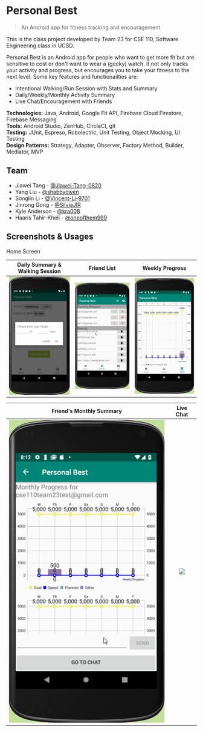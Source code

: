 # Personal Best
> An Android app for fitness tracking and encouragement

This is the class project developed by Team 23 for CSE 110, Software Engineering class in UCSD.

Personal Best is an Android app for people who want to get more fit but are sensitive to cost or don't want to wear a (geeky) watch.  It not only tracks your activity and progress, but encourages you to take your fitness to the next level. Some key features and functionailties are:

* Intentional Walking/Run Session with Stats and Summary
* Daily/Weekly/Monthly Activity Summary
* Live Chat/Encouragement with Friends

**Technologies:** Java, Android, Google Fit API, Firebase Cloud Firestore, Firebase Messaging  
**Tools:** Android Studio, ZenHub, CircleCI, git  
**Testing:** JUnit, Espreso, Robolectric, Unit Testing, Object Mocking, UI Testing  
**Design Patterns:** Strategy, Adapter, Observer, Factory Method, Builder, Mediator, MVP  

## Team
* Jiawei Tang - [@Jiawei-Tang-0820](https://github.com/Jiawei-Tang-0820)
* Yang Liu - [@shabbyowen](https://github.com/shabbyowen)
* Songlin Li - [@Vincent-Li-9701](https://github.com/Vincent-Li-9701)
* Jinrong Gong - [@SilviaJIR](https://github.com/SilviaJIR)
* Kyle Anderson - [@kra008](https://github.com/kra008)
* Haaris Tahir-Kheli - [@oneofthem999](https://github.com/oneofthem999)

## Screenshots & Usages
Home Screen

Daily Summary & Walking Session                 |  Friend List | Weekly Progress
| :-----------------------------: | :------------------------------: | :----------------------------------: |
| ![](screenshots/daily_goal.gif) | ![](screenshots/friend_list.png) | ![](screenshots/weekly_progress.png) |

Friend's Monthly Summary                |  Live Chat
| :----------------------------------: | :------------------------------: |
| ![](screenshots/monthly_history.png) | ![](screenshots/chat.png) |